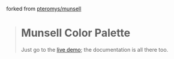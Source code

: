 forked from [pteromys/munsell](https://github.com/pteromys/munsell)

> # Munsell Color Palette
> 
> Just go to the [live demo][Live]; the documentation is all there too.
> 
> [Live]: http://pteromys.melonisland.net/munsell/
